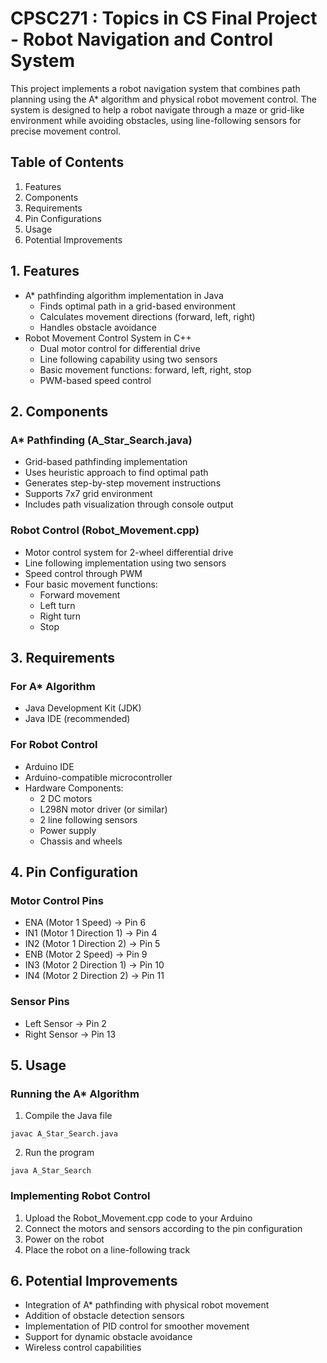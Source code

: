 # CPSC271 : Topics in CS Final Project - Robot Navigation and Control System

This project implements a robot navigation system that combines path planning using the A* algorithm and physical robot movement control. The system is designed to help a robot navigate through a maze or grid-like environment while avoiding obstacles, using line-following sensors for precise movement control.


## Table of Contents

1. Features
2. Components
3. Requirements
4. Pin Configurations
5. Usage
6. Potential Improvements


## 1. Features
- A* pathfinding algorithm implementation in Java
  - Finds optimal path in a grid-based environment
  - Calculates movement directions (forward, left, right)
  - Handles obstacle avoidance
- Robot Movement Control System in C++
  - Dual motor control for differential drive
  - Line following capability using two sensors
  - Basic movement functions: forward, left, right, stop
  - PWM-based speed control

## 2. Components

### A* Pathfinding (A_Star_Search.java)
- Grid-based pathfinding implementation
- Uses heuristic approach to find optimal path
- Generates step-by-step movement instructions
- Supports 7x7 grid environment
- Includes path visualization through console output

### Robot Control (Robot_Movement.cpp)
- Motor control system for 2-wheel differential drive
- Line following implementation using two sensors
- Speed control through PWM
- Four basic movement functions:
  - Forward movement
  - Left turn
  - Right turn
  - Stop

## 3. Requirements
### For A* Algorithm
- Java Development Kit (JDK)
- Java IDE (recommended)

### For Robot Control
- Arduino IDE
- Arduino-compatible microcontroller
- Hardware Components:
  - 2 DC motors
  - L298N motor driver (or similar)
  - 2 line following sensors
  - Power supply
  - Chassis and wheels

## 4. Pin Configuration
### Motor Control Pins
- ENA (Motor 1 Speed) → Pin 6
- IN1 (Motor 1 Direction 1) → Pin 4
- IN2 (Motor 1 Direction 2) → Pin 5
- ENB (Motor 2 Speed) → Pin 9
- IN3 (Motor 2 Direction 1) → Pin 10
- IN4 (Motor 2 Direction 2) → Pin 11

### Sensor Pins
- Left Sensor → Pin 2
- Right Sensor → Pin 13

## 5. Usage

### Running the A* Algorithm
1. Compile the Java file
```
javac A_Star_Search.java
```
2. Run the program
```
java A_Star_Search
```

### Implementing Robot Control
1. Upload the Robot_Movement.cpp code to your Arduino
2. Connect the motors and sensors according to the pin configuration
3. Power on the robot
4. Place the robot on a line-following track

## 6. Potential Improvements
- Integration of A* pathfinding with physical robot movement
- Addition of obstacle detection sensors
- Implementation of PID control for smoother movement
- Support for dynamic obstacle avoidance
- Wireless control capabilities
